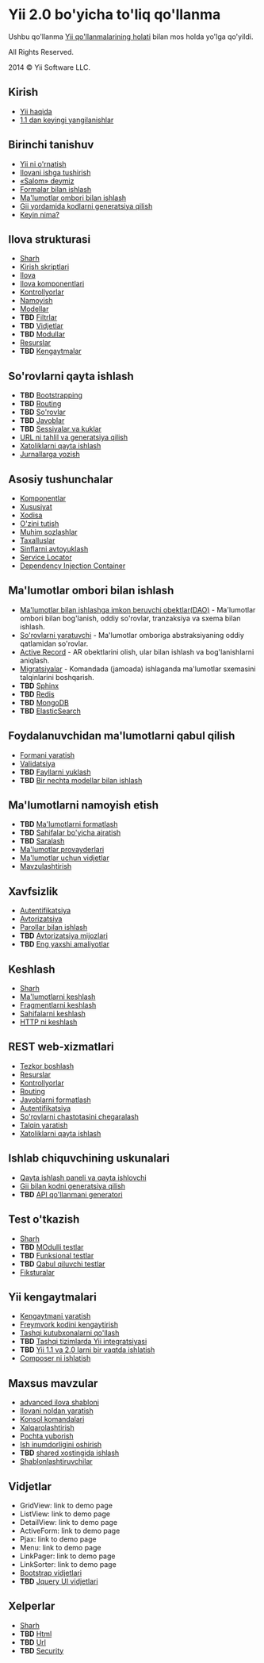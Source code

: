 Yii 2.0 bo'yicha to'liq qo'llanma
=================================

Ushbu qo'llanma [Yii qo'llanmalarining holati](http://www.yiiframework.com/doc/terms/) bilan mos holda yo'lga qo'yildi.

All Rights Reserved.

2014 © Yii Software LLC.

Kirish
------

* [Yii haqida](intro-yii.md)
* [1.1 dan keyingi yangilanishlar](intro-upgrade-from-v1.md)


Birinchi tanishuv
-----------------

* [Yii ni o'rnatish](start-installation.md)
* [Ilovani ishga tushirish](start-workflow.md)
* [«Salom» deymiz](start-hello.md)
* [Formalar bilan ishlash](start-forms.md)
* [Ma'lumotlar ombori bilan ishlash](start-databases.md)
* [Gii yordamida kodlarni generatsiya qilish](start-gii.md)
* [Keyin nima?](start-looking-ahead.md)


Ilova strukturasi
-----------------

* [Sharh](structure-overview.md)
* [Kirish skriptlari](structure-entry-scripts.md)
* [Ilova](structure-applications.md)
* [Ilova komponentlari](structure-application-components.md)
* [Kontrollyorlar](structure-controllers.md)
* [Namoyish](structure-views.md)
* [Modellar](structure-models.md)
* **TBD** [Filtrlar](structure-filters.md)
* **TBD** [Vidjetlar](structure-widgets.md)
* **TBD** [Modullar](structure-modules.md)
* [Resurslar](structure-assets.md)
* **TBD** [Kengaytmalar](structure-extensions.md)


So'rovlarni qayta ishlash
-------------------------

* **TBD** [Bootstrapping](runtime-bootstrapping.md)
* **TBD** [Routing](runtime-routing.md)
* **TBD** [So'rovlar](runtime-requests.md)
* **TBD** [Javoblar](runtime-responses.md)
* **TBD** [Sessiyalar va kuklar](runtime-sessions-cookies.md)
* [URL ni tahlil va generatsiya qilish](runtime-url-handling.md)
* [Xatoliklarni qayta ishlash](runtime-handling-errors.md)
* [Jurnallarga yozish](runtime-logging.md)


Asosiy tushunchalar
-------------------

* [Komponentlar](concept-components.md)
* [Xususiyat](concept-properties.md)
* [Xodisa](concept-events.md)
* [O'zini tutish](concept-behaviors.md)
* [Muhim sozlashlar](concept-configurations.md)
* [Taxalluslar](concept-aliases.md)
* [Sinflarni avtoyuklash](concept-autoloading.md)
* [Service Locator](concept-service-locator.md)
* [Dependency Injection Container](concept-di-container.md)


Ma'lumotlar ombori bilan ishlash
--------------------------------

* [Ma'lumotlar bilan ishlashga imkon beruvchi obektlar(DAO)](db-dao.md) - Ma'lumotlar ombori bilan bog'lanish, oddiy so'rovlar, tranzaksiya va sxema bilan ishlash.
* [So'rovlarni yaratuvchi](db-query-builder.md) - Ma'lumotlar omboriga abstraksiyaning oddiy qatlamidan so'rovlar.
* [Active Record](db-active-record.md) - AR obektlarini  olish, ular bilan ishlash va bog'lanishlarni aniqlash.
* [Migratsiyalar](db-migrations.md) - Komandada (jamoada) ishlaganda ma'lumotlar sxemasini talqinlarini boshqarish.
* **TBD** [Sphinx](db-sphinx.md)
* **TBD** [Redis](db-redis.md)
* **TBD** [MongoDB](db-mongodb.md)
* **TBD** [ElasticSearch](db-elastic-search.md)


Foydalanuvchidan ma'lumotlarni qabul qilish
-------------------------------------------

* [Formani yaratish](input-forms.md)
* [Validatsiya](input-validation.md)
* **TBD** [Fayllarni yuklash](input-file-uploading.md)
* **TBD** [Bir nechta modellar bilan ishlash](input-multiple-models.md)


Ma'lumotlarni namoyish etish
----------------------------

* **TBD** [Ma'lumotlarni formatlash](output-formatting.md)
* **TBD** [Sahifalar bo'yicha ajratish](output-pagination.md)
* **TBD** [Saralash](output-sorting.md)
* [Ma'lumotlar provayderlari](output-data-providers.md)
* [Ma'lumotlar uchun vidjetlar](output-data-widgets.md)
* [Mavzulashtirish](output-theming.md)


Xavfsizlik
----------

* [Autentifikatsiya](security-authentication.md)
* [Avtorizatsiya](security-authorization.md)
* [Parollar bilan ishlash](security-passwords.md)
* **TBD** [Avtorizatsiya mijozlari](security-auth-clients.md)
* **TBD** [Eng yaxshi amaliyotlar](security-best-practices.md)


Keshlash
--------

* [Sharh](caching-overview.md)
* [Ma'lumotlarni keshlash](caching-data.md)
* [Fragmentlarni keshlash](caching-fragment.md)
* [Sahifalarni keshlash](caching-page.md)
* [HTTP ni keshlash](caching-http.md)


REST web-xizmatlari
-------------------

* [Tezkor boshlash](rest-quick-start.md)
* [Resurslar](rest-resources.md)
* [Kontrollyorlar](rest-controllers.md)
* [Routing](rest-routing.md)
* [Javoblarni formatlash](rest-response-formatting.md)
* [Autentifikatsiya](rest-authentication.md)
* [So'rovlarni chastotasini chegaralash](rest-rate-limiting.md)
* [Talqin yaratish](rest-versioning.md)
* [Xatoliklarni qayta ishlash](rest-error-handling.md)


Ishlab chiquvchining uskunalari
---------------------------

* [Qayta ishlash paneli va qayta ishlovchi](tool-debugger.md)
* [Gii bilan kodni generatsiya qilish](tool-gii.md)
* **TBD** [API qo'llanmani generatori](tool-api-doc.md)


Test o'tkazish
--------------

* [Sharh](test-overview.md)
* **TBD** [MOdulli testlar](test-unit.md)
* **TBD** [Funksional testlar](test-functional.md)
* **TBD** [Qabul qiluvchi testlar](test-acceptance.md)
* [Fiksturalar](test-fixtures.md)


Yii kengaytmalari
-----------------

* [Kengaytmani yaratish](extend-creating-extensions.md)
* [Freymvork kodini kengaytirish](extend-customizing-core.md)
* [Tashqi kutubxonalarni qo'llash](extend-using-libs.md)
* **TBD** [Tashqi tizimlarda Yii integratsiyasi](extend-embedding-in-others.md)
* **TBD** [Yii 1.1 va 2.0 larni bir vaqtda ishlatish](extend-using-v1-v2.md)
* [Composer ni ishlatish](extend-using-composer.md)


Maxsus mavzular
---------------

* [advanced ilova shabloni](tutorial-advanced-app.md)
* [Ilovani noldan yaratish](tutorial-start-from-scratch.md)
* [Konsol komandalari](tutorial-console.md)
* [Xalqarolashtirish](tutorial-i18n.md)
* [Pochta yuborish](tutorial-mailing.md)
* [Ish inumdorligini oshirish](tutorial-performance-tuning.md)
* **TBD** [shared xostingida ishlash](tutorial-shared-hosting.md)
* [Shablonlashtiruvchilar](tutorial-template-engines.md)


Vidjetlar
---------

* GridView: link to demo page
* ListView: link to demo page
* DetailView: link to demo page
* ActiveForm: link to demo page
* Pjax: link to demo page
* Menu: link to demo page
* LinkPager: link to demo page
* LinkSorter: link to demo page
* [Bootstrap vidjetlari](bootstrap-widgets.md)
* **TBD** [Jquery UI vidjetlari](jui-widgets.md)


Xelperlar
---------

* [Sharh](helper-overview.md)
* **TBD** [Html](helper-html.md)
* **TBD** [Url](helper-url.md)
* **TBD** [Security](helper-security.md)
